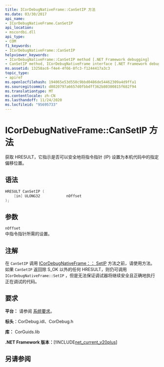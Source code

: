 ```yaml
---
title: ICorDebugNativeFrame::CanSetIP 方法
ms.date: 03/30/2017
api_name:
- ICorDebugNativeFrame.CanSetIP
api_location:
- mscordbi.dll
api_type:
- COM
f1_keywords:
- ICorDebugNativeFrame::CanSetIP
helpviewer_keywords:
- ICorDebugNativeFrame::CanSetIP method [.NET Framework debugging]
- CanSetIP method, ICorDebugNativeFrame interface [.NET Framework debugging]
ms.assetid: 13258ac6-f4e4-4f66-8fc3-f1244417a3c3
topic_type:
- apiref
ms.openlocfilehash: 194065e53d550c9bbd0486de54462309a4d9ffa1
ms.sourcegitcommit: d8020797a6657d0fbbdff362b80300815f682f94
ms.translationtype: MT
ms.contentlocale: zh-CN
ms.lasthandoff: 11/24/2020
ms.locfileid: "95695733"
---
```

# <a name="icordebugnativeframecansetip-method"></a>ICorDebugNativeFrame::CanSetIP 方法

获取 HRESULT，它指示是否可以安全地将指令指针 (IP) 设置为本机代码中的指定偏移位置。  
  
## <a name="syntax"></a>语法  
  
```cpp  
HRESULT CanSetIP (  
    [in] ULONG32            nOffset  
);  
```  
  
## <a name="parameters"></a>参数  

 `nOffset`  
 中指令指针所需的设置。  
  
## <a name="remarks"></a>注解  

 在 `CanSetIP` 调用 [ICorDebugNativeFrame：： SetIP](icordebugnativeframe-setip-method.md) 方法之前，请使用方法。 如果 `CanSetIP` 返回除 S_OK 以外的任何 HRESULT，则仍可调用 `ICorDebugNativeFrame::SetIP` ，但是无法保证调试器将继续安全且正确地执行正在调试的代码。  
  
## <a name="requirements"></a>要求  

 **平台：** 请参阅 [系统要求](../../get-started/system-requirements.md)。  
  
 **标头**：CorDebug.idl、CorDebug.h  
  
 **库：** CorGuids.lib  
  
 **.NET Framework 版本：**[!INCLUDE[net_current_v20plus](../../../../includes/net-current-v20plus-md.md)]  
  
## <a name="see-also"></a>另请参阅
